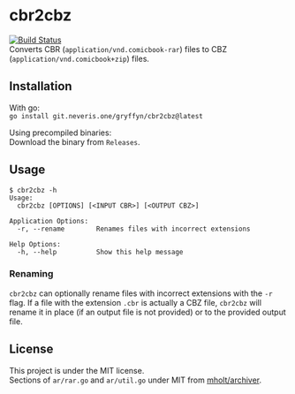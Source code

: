 # cbr2cbz
[![Build Status](https://ci.neveris.one/api/badges/gryffyn/cbr2cbz/status.svg)](https://ci.neveris.one/gryffyn/cbr2cbz)  
Converts CBR (`application/vnd.comicbook-rar`) files to CBZ (`application/vnd.comicbook+zip`) files.

## Installation
With go:  
`go install git.neveris.one/gryffyn/cbr2cbz@latest`

Using precompiled binaries:  
Download the binary from `Releases`.

## Usage
```
$ cbr2cbz -h
Usage:
  cbr2cbz [OPTIONS] [<INPUT CBR>] [<OUTPUT CBZ>]

Application Options:
  -r, --rename        Renames files with incorrect extensions

Help Options:
  -h, --help          Show this help message
```

### Renaming
`cbr2cbz` can optionally rename files with incorrect extensions with the `-r` flag. If a file with the extension `.cbr` is actually a CBZ file, `cbr2cbz` will rename it in place (if an output file is not provided) or to the provided output file.

## License
This project is under the MIT license.  
Sections of `ar/rar.go` and `ar/util.go` under MIT from [mholt/archiver](https://github.com/mholt/archiver).